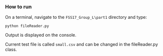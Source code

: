 ### How to run
On a terminal, navigate to the `FSS17_Group_L\part1` directory and type:
````
python fileReader.py
````
Output is displayed on the console.

Current test file is called `small.csv` and can be changed in the fileReader.py class. 
